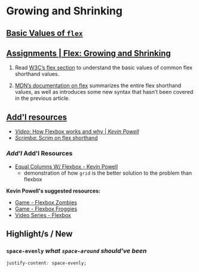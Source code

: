 # Growing and Shrinking
## [Basic Values of `flex`](https://www.w3.org/TR/css-flexbox-1/#flex-common)

## [Assignments  |  Flex: Growing and Shrinking](https://www.theodinproject.com/lessons/foundations-growing-and-shrinking#assignment)
1. Read [W3C’s flex section](https://www.w3.org/TR/css-flexbox-1/#flex-common) to understand the basic values of common flex shorthand values.

2. [MDN’s documentation on flex](https://developer.mozilla.org/en-US/docs/Web/CSS/flex) summarizes the entire flex shorthand values, as well as introduces some new syntax that hasn’t been covered in the previous article.

## [Add'l resources](https://www.theodinproject.com/lessons/foundations-growing-and-shrinking#additional-resources)
- [*Video*: How Flexbox works and why | *Kevin Powell*](https://www.youtube.com/watch?v=u044iM9xsWU&t=1s)
- [*Scrimba*: Scrim on flex shorthand](https://scrimba.com/learn/flexbox/the-flex-property-flexbox-tutorial-cGNKJTv)

### *Add'l* Add'l Resources
- [Equal Columns W/ Flexbox - Kevin Powell](https://css-tricks.com/equal-columns-with-flexbox-its-more-complicated-than-you-might-think/)
    - demonstration of how `grid` is the better solution to the problem than flexbox

**Kevin Powell's suggested resources:**
- [Game - Flexbox Zombies](https://mastery.games/flexboxzombies/)
- [Game - Flexbox Froggies](https://click.convertkit-mail.com/v8up6z99plimummdnwtghv2xemlls9hxg5z/kkhmh6h8m685gwbk/aHR0cHM6Ly9mbGV4Ym94ZnJvZ2d5LmNvbS8=)
- [Video Series - Flexbox](https://click.convertkit-mail.com/v8up6z99plimummdnwtghv2xemlls9hxg5z/58hvh7h57k5np2s7/aHR0cHM6Ly95b3V0dWJlLmNvbS9wbGF5bGlzdD9saXN0PVBMNC1JSzBBVmhWak1TYjljMDZBalJsVHB2eEwzb3RwVWQ=)

## Highlight/s / New
### `space-evenly` *what `space-around` should've been*
```css
justify-content: space-evenly;
```
